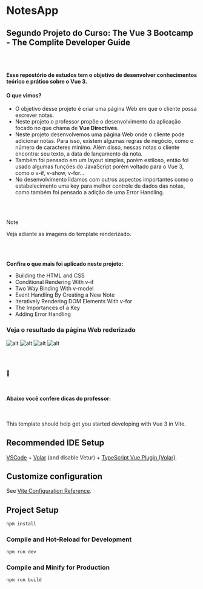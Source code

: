 # NotesApp

## Segundo Projeto do Curso: The Vue 3 Bootcamp - The Complite Developer Guide 

<br>
<br>

**Esse repostório de estudos tem o objetivo de desenvolver conhecimentos teórico e prático sobre o Vue 3.**

#### O que vimos?

- O objetivo desse projeto é criar uma página Web em que o cliente possa escrever notas. 
- Neste projeto o professor propõe o desenvolvimento da aplicação focado no que chama de **Vue Directives**. 
- Neste projeto desenvolvemos uma página Web onde o cliente pode adicionar notas. Para isso, existem algumas regras de negócio, como o número de caracteres minimo. Além disso, nessas notas o cliente encontra: seu texto, a data de lançamento da nota.
- Também foi pensado em um layout simples, porém estiloso, então foi usado algumas funções do JavaScript porém voltado para o Vue 3, como o v-if, v-show, v-for...
- No desenvolvimento lidamos com outros aspectos importantes como o estabelecimento uma key para melhor controle de dados das notas, como também foi pensado a adição de uma Error Handling.

<br>
<br>

> [!NOTE]
> Veja adiante as imagens do template renderizado.

<br>
<br>

**Confira o que mais foi aplicado neste projeto:**
- Building the HTML and CSS
- Conditional Rendering With v-if
- Two Way Binding With v-model
- Event Handling By Creating a New Note
- Iteratively Rendering DOM Elements With v-for
- The Importances of a Key
- Adding Error Handling

### Veja o resultado da página Web rederizado

![alt](https://drive.google.com/uc?id=1db-7TcH2UgkiVvoaQBlVPUTu1DKDyj8C) 
![alt](https://drive.google.com/uc?id=1FuOLKQX4N96ezINyBhro0iM4dtLjDsgX) 
![alt](https://drive.google.com/uc?id=1XW4zRTTzGA644Jb80DrrFnaKv4rqMQlt) 
![alt](https://drive.google.com/uc?id=1SKw8pTRtJgKEumVu_70BeMeLG0xB5DPZ)


<br>
<br>

:slightly_smiling_face:

<br>

#### Abaixo você confere dicas do professor:

<br>

This template should help get you started developing with Vue 3 in Vite.

## Recommended IDE Setup

[VSCode](https://code.visualstudio.com/) + [Volar](https://marketplace.visualstudio.com/items?itemName=Vue.volar) (and disable Vetur) + [TypeScript Vue Plugin (Volar)](https://marketplace.visualstudio.com/items?itemName=Vue.vscode-typescript-vue-plugin).

## Customize configuration

See [Vite Configuration Reference](https://vitejs.dev/config/).

## Project Setup

```sh
npm install
```

### Compile and Hot-Reload for Development

```sh
npm run dev
```

### Compile and Minify for Production

```sh
npm run build
```
